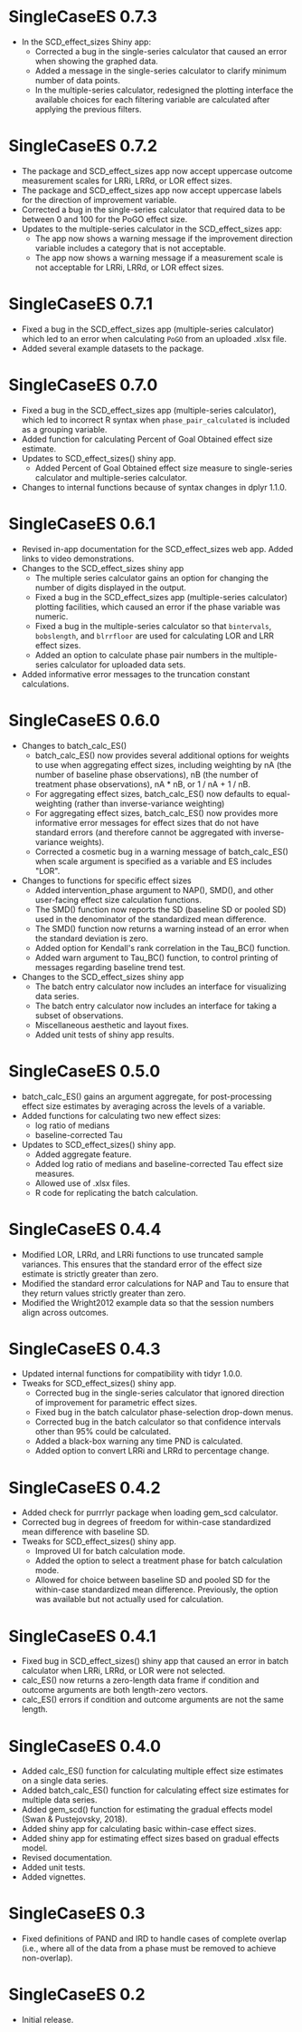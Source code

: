 # SingleCaseES 0.7.3

* In the SCD_effect_sizes Shiny app:
  * Corrected a bug in the single-series calculator that caused an error when showing the graphed data.
  * Added a message in the single-series calculator to clarify minimum number of data points.
  * In the multiple-series calculator, redesigned the plotting interface the available choices for each filtering variable are calculated after applying the previous filters. 


# SingleCaseES 0.7.2

* The package and SCD_effect_sizes app now accept uppercase outcome measurement scales for LRRi, LRRd, or LOR effect sizes.
* The package and SCD_effect_sizes app now accept uppercase labels for the direction of improvement variable.
* Corrected a bug in the single-series calculator that required data to be between 0 and 100 for the PoGO effect size.
* Updates to the multiple-series calculator in the SCD_effect_sizes app:
    * The app now shows a warning message if the improvement direction variable includes a category that is not acceptable.
    * The app now shows a warning message if a measurement scale is not acceptable for LRRi, LRRd, or LOR effect sizes.


# SingleCaseES 0.7.1

* Fixed a bug in the SCD_effect_sizes app (multiple-series calculator) which led to an error when calculating `PoGO` from an uploaded .xlsx file.
* Added several example datasets to the package.

# SingleCaseES 0.7.0

* Fixed a bug in the SCD_effect_sizes app (multiple-series calculator), which led to incorrect R syntax when `phase_pair_calculated` is included as a grouping variable.
* Added function for calculating Percent of Goal Obtained effect size estimate.
* Updates to SCD_effect_sizes() shiny app.
    * Added Percent of Goal Obtained effect size measure to single-series calculator and multiple-series calculator.
* Changes to internal functions because of syntax changes in dplyr 1.1.0.

# SingleCaseES 0.6.1

* Revised in-app documentation for the SCD_effect_sizes web app. Added links to video demonstrations.
* Changes to the SCD_effect_sizes shiny app
    * The multiple series calculator gains an option for changing the number of digits displayed in the output.
    * Fixed a bug in the SCD_effect_sizes app (multiple-series calculator) plotting facilities, which caused an error if the phase variable was numeric.
    * Fixed a bug in the multiple-series calculator so that `bintervals`, `bobslength`, and `blrrfloor` are used for calculating LOR and LRR effect sizes.
    * Added an option to calculate phase pair numbers in the multiple-series calculator for uploaded data sets.
* Added informative error messages to the truncation constant calculations.


# SingleCaseES 0.6.0

* Changes to batch_calc_ES()
    * batch_calc_ES() now provides several additional options for weights to use when aggregating effect sizes, including weighting by nA (the number of baseline phase observations), nB (the number of treatment phase observations), nA * nB, or 1 / nA + 1 / nB.
    * For aggregating effect sizes, batch_calc_ES() now defaults to equal-weighting (rather than inverse-variance weighting)
    * For aggregating effect sizes, batch_calc_ES() now provides more informative error messages for effect sizes that do not have standard errors (and therefore cannot be aggregated with inverse-variance weights).
    * Corrected a cosmetic bug in a warning message of batch_calc_ES() when scale argument is specified as a variable and ES includes "LOR".
* Changes to functions for specific effect sizes
    * Added intervention_phase argument to NAP(), SMD(), and other user-facing effect size calculation functions. 
    * The SMD() function now reports the SD (baseline SD or pooled SD) used in the denominator of the standardized mean difference.
    * The SMD() function now returns a warning instead of an error when the standard deviation is zero.
    * Added option for Kendall's rank correlation in the Tau_BC() function.
    * Added warn argument to Tau_BC() function, to control printing of messages regarding baseline trend test.
* Changes to the SCD_effect_sizes shiny app
    * The batch entry calculator now includes an interface for visualizing data series.
    * The batch entry calculator now includes an interface for taking a subset of observations.
    * Miscellaneous aesthetic and layout fixes.
    * Added unit tests of shiny app results.

# SingleCaseES 0.5.0

* batch_calc_ES() gains an argument aggregate, for post-processing effect size estimates by averaging across the levels of a variable.
* Added functions for calculating two new effect sizes: 
    * log ratio of medians
    * baseline-corrected Tau
* Updates to SCD_effect_sizes() shiny app.
    * Added aggregate feature.
    * Added log ratio of medians and baseline-corrected Tau effect size measures.
    * Allowed use of .xlsx files.
    * R code for replicating the batch calculation.

# SingleCaseES 0.4.4

* Modified LOR, LRRd, and LRRi functions to use truncated sample variances. This ensures that the standard error of the effect size estimate is strictly greater than zero.
* Modified the standard error calculations for NAP and Tau to ensure that they return values strictly greater than zero.
* Modified the Wright2012 example data so that the session numbers align across outcomes.

# SingleCaseES 0.4.3

* Updated internal functions for compatibility with tidyr 1.0.0.
* Tweaks for SCD_effect_sizes() shiny app.
    * Corrected bug in the single-series calculator that ignored direction of improvement for parametric effect sizes.
    * Fixed bug in the batch calculator phase-selection drop-down menus.
    * Corrected bug in the batch calculator so that confidence intervals other than 95% could be calculated.
    * Added a black-box warning any time PND is calculated.
    * Added option to convert LRRi and LRRd to percentage change.

# SingleCaseES 0.4.2

* Added check for purrrlyr package when loading gem_scd calculator.
* Corrected bug in degrees of freedom for within-case standardized mean difference with baseline SD.
* Tweaks for SCD_effect_sizes() shiny app.
    * Improved UI for batch calculation mode.
    * Added the option to select a treatment phase for batch calculation mode.
    * Allowed for choice between baseline SD and pooled SD for the within-case standardized mean difference. Previously, the option was available but not actually used for calculation.

# SingleCaseES 0.4.1

* Fixed bug in SCD_effect_sizes() shiny app that caused an error in batch calculator when LRRi, LRRd, or LOR were not selected.
* calc_ES() now returns a zero-length data frame if condition and outcome arguments are both length-zero vectors. 
* calc_ES() errors if condition and outcome arguments are not the same length.

# SingleCaseES 0.4.0

* Added calc_ES() function for calculating multiple effect size estimates on a single data series.
* Added batch_calc_ES() function for calculating effect size estimates for multiple data series.
* Added gem_scd() function for estimating the gradual effects model (Swan & Pustejovsky, 2018).
* Added shiny app for calculating basic within-case effect sizes.
* Added shiny app for estimating effect sizes based on gradual effects model.
* Revised documentation.
* Added unit tests.
* Added vignettes.

# SingleCaseES 0.3

* Fixed definitions of PAND and IRD to handle cases of complete overlap (i.e., where all of the data from a phase must be removed to achieve non-overlap).

# SingleCaseES 0.2

* Initial release.
